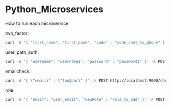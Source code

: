 # Python_Microservices

How to run each microservice

two_factor:
```bash
curl -d '{ "first_name": "first_name", "code" : "code_sent_to_phone" }' -X POST http://localhost:9003/authorize -H "Content-type: application/json"
```

user_path_auth:
```bash
curl -d '{ "username": "username1", "password" : "password1" }' -X POST http://localhost:9003/verify -H "Content-type: application/json"
```

emailcheck:
```bash
curl -d "{ \"email\" : \"foo@bar\" }" -X POST http://localhost:9000/check
```

role:
```bash
curl -d '{ "email": "user_email", "newRole" : "role_to_add" }' -X POST http://localhost:9002/addrole -H "Content-type: application/json"
```




